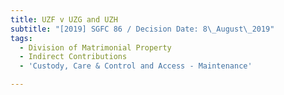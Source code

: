 ```yaml
---
title: UZF v UZG and UZH
subtitle: "[2019] SGFC 86 / Decision Date: 8\_August\_2019"
tags:
  - Division of Matrimonial Property
  - Indirect Contributions
  - 'Custody, Care & Control and Access - Maintenance'

---
```

